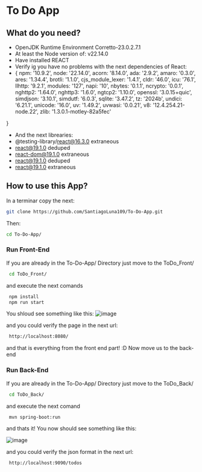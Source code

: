 # To Do App 
## What do you need?
- OpenJDK Runtime Environment Corretto-23.0.2.7.1
- At least the Node version of: v22.14.0
- Have installed REACT
- Verify ig you have no problems with the next dependencies of React:
- {
  npm: '10.9.2',
  node: '22.14.0',
  acorn: '8.14.0',
  ada: '2.9.2',
  amaro: '0.3.0',
  ares: '1.34.4',
  brotli: '1.1.0',
  cjs_module_lexer: '1.4.1',
  cldr: '46.0',
  icu: '76.1',
  llhttp: '9.2.1',
  modules: '127',
  napi: '10',
  nbytes: '0.1.1',
  ncrypto: '0.0.1',
  nghttp2: '1.64.0',
  nghttp3: '1.6.0',
  ngtcp2: '1.10.0',
  openssl: '3.0.15+quic',
  simdjson: '3.10.1',
  simdutf: '6.0.3',
  sqlite: '3.47.2',
  tz: '2024b',
  undici: '6.21.1',
  unicode: '16.0',
  uv: '1.49.2',
  uvwasi: '0.0.21',
  v8: '12.4.254.21-node.22',
  zlib: '1.3.0.1-motley-82a5fec'

}
- And the next librearies:
- @testing-library/react@16.3.0 extraneous
- react@19.1.0 deduped
- react-dom@19.1.0 extraneous
- react@19.1.0 deduped
- react@19.1.0 extraneous
## How to use this App?
In a terminar copy the next:
```bash
git clone https://github.com/SantiagoLuna109/To-Do-App.git
```
Then:
```bash
cd To-Do-App/ 
```

### Run Front-End
If you are already in the To-Do-App/ Directory just move to the ToDo_Front/

```bash
 cd ToDo_Front/
```
and execute the next comands

```bash
 npm install
 npm run start
```
You shloud see something like this:
![image](https://github.com/user-attachments/assets/acf89474-1020-4248-be98-1abba37443a3)

and you could verify the page in the next url:
```bash
 http://localhost:8080/
```

and that is everything from the front end part! :D
Now move us to the back-end

### Run Back-End
If you are already in the To-Do-App/ Directory just move to the ToDo_Back/

```bash
 cd ToDo_Back/
```
and execute the next comand

```bash
 mvn spring-boot:run
```
and thats it! You now should see something like this:

![image](https://github.com/user-attachments/assets/521d67f2-841c-4939-a33d-63826979315e)

and you could verify the json format in the next url:
```bash
 http://localhost:9090/todos
```


